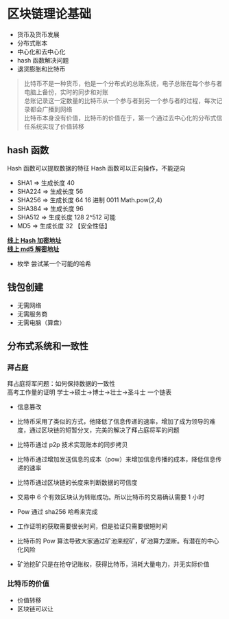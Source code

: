 # 区块链理论基础

- 货币及货币发展
- 分布式账本
- 中心化和去中心化
- hash 函数解决问题
- 退货膨胀和比特币

> 比特币不是一种货币，他是一个分布式的总账系统，电子总账在每个参与者电脑上备份，实时的同步和对账  
> 总账记录这一定数量的比特币从一个参与者到另一个参与者的过程，每次记录都会广播到网络  
> 比特币本身没有价值，比特币的价值在于，第一个通过去中心化的分布式信任系统实现了价值转移

## hash 函数

Hash 函数可以提取数据的特征
Hash 函数可以正向操作，不能逆向

- SHA1 => 生成长度 40
- SHA224 => 生成长度 56
- SHA256 => 生成长度 64 16 进制 0011 Math.pow(2,4)
- SHA384 => 生成长度 96
- SHA512 => 生成长度 128 2^512 可能
- MD5 => 生成长度 32 【安全性低】

**[线上 Hash 加密地址](!https://tool.oschina.net/encrypt?type=2)**  
**[线上 md5 解密地址](!https://www.cmd5.com/)**

- 枚举 尝试某一个可能的哈希

## 钱包创建

- 无需网络
- 无需服务商
- 无需电脑（算盘）

## 分布式系统和一致性

### 拜占庭

拜占庭将军问题：如何保持数据的一致性  
高考工作量的证明 学士->硕士->博士->壮士->圣斗士
一个链表

- 信息篡改
- 比特币采用了类似的方式，他降低了信息传递的速率，增加了成为领导的难度，通过区块链的短暂分叉，完美的解决了拜占庭将军的问题

- 比特币通过 p2p 技术实现账本的同步拷贝
- 比特币通过增加发送信息的成本（pow）来增加信息传播的成本，降低信息传递的速率
- 比特币通过区块链的长度来判断数据的可信度
- 交易中 6 个有效区块认为转账成功。所以比特币的交易确认需要 1 小时
- Pow 通过 sha256 哈希来完成
- 工作证明的获取需要很长时间，但是验证只需要很短时间
- 比特币的 Pow 算法导致大家通过矿池来挖矿，矿池算力垄断。有潜在的中心化风险
- 矿池挖矿只是在抢夺记账权，获得比特币，消耗大量电力，并无实际价值

### 比特币的价值

- 价值转移
- 区块链可以让
